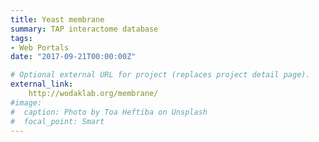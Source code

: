 ```yaml
---
title: Yeast membrane
summary: TAP interactome database
tags:
- Web Portals
date: "2017-09-21T00:00:00Z"

# Optional external URL for project (replaces project detail page).
external_link: 
    http://wodaklab.org/membrane/
#image:
#  caption: Photo by Toa Heftiba on Unsplash
#  focal_point: Smart
---
```

